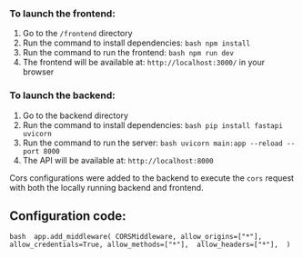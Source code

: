 ### To launch the frontend:

1. Go to the `/frontend` directory
2. Run the command to install dependencies:
   `bash npm install `
3. Run the command to run the frontend:
   `bash npm run dev`
4. The frontend will be available at: `http://localhost:3000/` in your browser

### To launch the backend:

1. Go to the backend directory
2. Run the command to install dependencies:
   `bash pip install fastapi uvicorn`
3. Run the command to run the server:
   `bash uvicorn main:app --reload --port 8000`
4. The API will be available at: `http://localhost:8000`

Cors configurations were added to the backend to execute the `cors` request with both the locally running backend and frontend.

## Configuration code:

`bash 
  app.add_middleware(
    CORSMiddleware,
    allow_origins=["*"],  
    allow_credentials=True,
    allow_methods=["*"], 
    allow_headers=["*"], 
)
`
